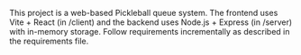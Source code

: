 <!-- Use this file to provide workspace-specific custom instructions to Copilot. For more details, visit https://code.visualstudio.com/docs/copilot/copilot-customization#_use-a-githubcopilotinstructionsmd-file -->

This project is a web-based Pickleball queue system. The frontend uses Vite + React (in /client) and the backend uses Node.js + Express (in /server) with in-memory storage. Follow requirements incrementally as described in the requirements file.
